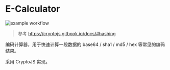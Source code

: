 # E-Calculator

![example workflow](https://github.com/champkeh/e-calculator/actions/workflows/build.yaml/badge.svg)

> 参考 https://cryptojs.gitbook.io/docs/#hashing

编码计算器，用于快速计算一段数据的 base64 / sha1 / md5 / hex 等常见的编码结果。

采用 CryptoJS 实现。
